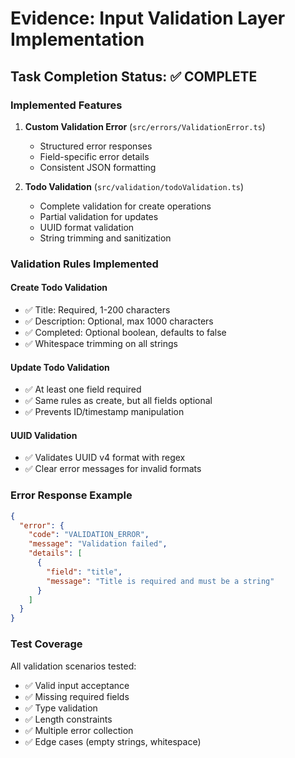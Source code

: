 # Evidence: Input Validation Layer Implementation

## Task Completion Status: ✅ COMPLETE

### Implemented Features

1. **Custom Validation Error** (`src/errors/ValidationError.ts`)
   - Structured error responses
   - Field-specific error details
   - Consistent JSON formatting

2. **Todo Validation** (`src/validation/todoValidation.ts`)
   - Complete validation for create operations
   - Partial validation for updates
   - UUID format validation
   - String trimming and sanitization

### Validation Rules Implemented

#### Create Todo Validation
- ✅ Title: Required, 1-200 characters
- ✅ Description: Optional, max 1000 characters  
- ✅ Completed: Optional boolean, defaults to false
- ✅ Whitespace trimming on all strings

#### Update Todo Validation
- ✅ At least one field required
- ✅ Same rules as create, but all fields optional
- ✅ Prevents ID/timestamp manipulation

#### UUID Validation
- ✅ Validates UUID v4 format with regex
- ✅ Clear error messages for invalid formats

### Error Response Example
```json
{
  "error": {
    "code": "VALIDATION_ERROR",
    "message": "Validation failed",
    "details": [
      {
        "field": "title",
        "message": "Title is required and must be a string"
      }
    ]
  }
}
```

### Test Coverage

All validation scenarios tested:
- ✅ Valid input acceptance
- ✅ Missing required fields
- ✅ Type validation
- ✅ Length constraints
- ✅ Multiple error collection
- ✅ Edge cases (empty strings, whitespace)